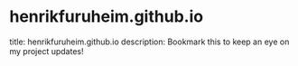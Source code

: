 # henrikfuruheim.github.io
title: henrikfuruheim.github.io
description: Bookmark this to keep an eye on my project updates!
